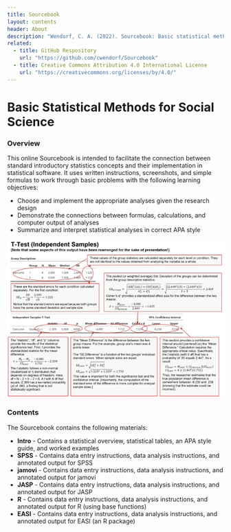 ```yaml
---
title: Sourcebook
layout: contents
header: About
description: "Wendorf, C. A. (2022). Sourcebook: Basic statistical methods for social science. https://cwendorf.github.io/Sourcebook"
related:
  - title: GitHub Respository
    url: "https://github.com/cwendorf/Sourcebook"
  - title: Creative Commons Attribution 4.0 International License
    url: "https://creativecommons.org/licenses/by/4.0/"
---
```


# Basic Statistical Methods for Social Science

### Overview

This online Sourcebook is intended to facilitate the connection between standard introductory statistics concepts and their implementation in statistical software. It uses written instructions, screenshots, and simple formulas to work through basic problems with the following learning objectives:

- Choose and implement the appropriate analyses given the research design
- Demonstrate the connections between formulas, calculations, and computer output of analyses
- Summarize and interpret statistical analyses in correct APA style

<p align="center"><kbd><img src="assets/images/AnnotatedOutput.jpg"></kbd></p>

### Contents

The Sourcebook contains the following materials:

- **Intro** - Contains a statistical overview, statistical tables, an APA style guide, and worked examples
- **SPSS** - Contains data entry instructions, data analysis instructions, and annotated output for SPSS
- **jamovi** - Contains data entry instructions, data analysis instructions, and annotated output for jamovi
- **JASP** - Contains data entry instructions, data analysis instructions, and annotated output for JASP
- **R** - Contains data entry instructions, data analysis instructions, and annotated output for R (using base functions)
- **EASI** - Contains data entry instructions, data analysis instructions, and annotated output for EASI (an R package)
